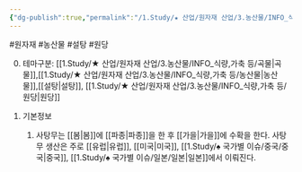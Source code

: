 ```yaml
---
{"dg-publish":true,"permalink":"/1.Study/★ 산업/원자재 산업/3.농산물/INFO_식량,가축 등/사탕무/","created":"2024-11-20T21:02:28.921+09:00","updated":"2025-06-26T13:28:16.958+09:00"}
---
```


 #원자재  #농산물  #설탕 #원당 

0. 테마구분: [[1.Study/★ 산업/원자재 산업/3.농산물/INFO_식량,가축 등/곡물\|곡물]],[[1.Study/★ 산업/원자재 산업/3.농산물/INFO_식량,가축 등/농산물\|농산물]],[[설탕\|설탕]], [[1.Study/★ 산업/원자재 산업/3.농산물/INFO_식량,가축 등/원당\|원당]]


1. 기본정보
	1. 사탕무는 [[봄\|봄]]에 [[파종\|파종]]을 한 후 [[가을\|가을]]에 수확을 한다. 사탕무 생산은 주로 [[유럽\|유럽]], [[미국\|미국]], [[1.Study/♠ 국가별 이슈/중국/중국\|중국]], [[1.Study/♠ 국가별 이슈/일본/일본\|일본]]에서 이뤄진다. 